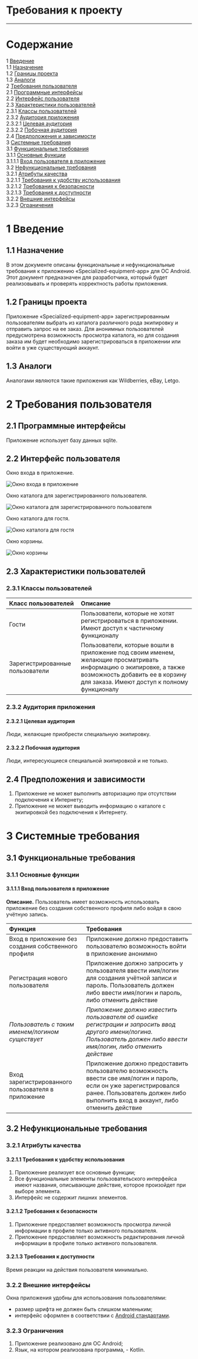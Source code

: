 # Требования к проекту
---

# Содержание
1 [Введение](#intro)  
1.1 [Назначение](#appointment)  
1.2 [Границы проекта](#project_boundary)  
1.3 [Аналоги](#analogues)  
2 [Требования пользователя](#user_requirements)  
2.1 [Программные интерфейсы](#software_interfaces)  
2.2 [Интерфейс пользователя](#user_interface)  
2.3 [Характеристики пользователей](#user_specifications)  
2.3.1 [Классы пользователей](#user_classes)  
2.3.2 [Аудитория приложения](#application_audience)  
2.3.2.1 [Целевая аудитория](#target_audience)  
2.3.2.2 [Побочная аудитория](#collateral_audience)  
2.4 [Предположения и зависимости](#assumptions_and_dependencies)  
3 [Системные требования](#system_requirements)  
3.1 [Функциональные требования](#functional_requirements)  
3.1.1 [Основные функции](#main_functions)  
3.1.1.1 [Вход пользователя в приложение](#user_logon_to_the_application)   
3.2 [Нефункциональные требования](#non-functional_requirements)  
3.2.1 [Атрибуты качества](#quality_attributes)  
3.2.1.1 [Требования к удобству использования](#requirements_for_ease_of_use)    
3.2.1.2 [Требования к безопасности](#security_requirements)  
3.2.1.3 [Требования к доступности](#access_requirements)  
3.2.2 [Внешние интерфейсы](#external_interfaces)  
3.2.3 [Ограничения](#restrictions)  

<a name="intro"/>

# 1 Введение

<a name="appointment"/>

## 1.1 Назначение
В этом документе описаны функциональные и нефункциональные требования к приложению «Specialized-equipment-app» для ОС Android. Этот документ предназначен для разработчика, который будет реализовывать и проверять корректность работы приложения.

<a name="project_boundary"/>

## 1.2 Границы проекта
Приложение «Specialized-equipment-app» зарегистрированным пользователям выбрать из каталога различного рода экипировку и отправить запрос на ее заказ. Для анонимных пользователей предусмотрена возможность просмотра каталога, но для создания заказа им будет необходимо зарегистрироваться в приложении или войти в уже существующий аккаунт.

<a name="analogues"/>

## 1.3 Аналоги
Аналогами являются такие приложения как Wildberries, eBay, Letgo.

# 2 Требования пользователя

<a name="software_interfaces"/>

## 2.1 Программные интерфейсы
Приложение использует базу данных sqlite.

<a name="user_interface"/>

## 2.2 Интерфейс пользователя
Окно входа в приложение. 

![Окно входа в приложение]("link")  

Окно каталога для зарегистрированного пользователя.

![Окно каталога для зарегистрированного пользователя]("link") 

Окно каталога для гостя.

![Окно каталога для гостя]("link") 

Окно корзины.

![Окно корзины]("link") 

<a name="user_specifications"/>

## 2.3 Характеристики пользователей

<a name="user_classes"/>

### 2.3.1 Классы пользователей

| Класс пользователей | Описание |
|:---|:---|
| Гости | Пользователи, которые не хотят регистрироваться в приложении. Имеют доступ к частичному функционалу |
| Зарегистрированные пользователи | Пользователи, которые вошли в приложение под своим именем, желающие просматривать информацию о экипировке, а также возможность добавить ее в корзину для заказа. Имеют доступ к полному функционалу|

<a name="application_audience"/>

### 2.3.2 Аудитория приложения

<a name="target_audience"/>

#### 2.3.2.1 Целевая аудитория
Люди, желающие приобрести специальную экипировку.

<a name="collateral_audience"/>

#### 2.3.2.2 Побочная аудитория
Люди, интересующиеся специальной экипировкой и не только.

<a name="assumptions_and_dependencies"/>

## 2.4 Предположения и зависимости
1. Приложение не может выполнить авторизацию при отсутствии подключения к Интернету;
2. Приложение не может выводить информацию о каталоге с экипировкой без подключения к Интернету.

<a name="system_requirements"/>

# 3 Системные требования

<a name="functional_requirements"/>

## 3.1 Функциональные требования

<a name="main_functions"/>

### 3.1.1 Основные функции

<a name="user_logon_to_the_application"/>

#### 3.1.1.1 Вход пользователя в приложение
**Описание.** Пользователь имеет возможность использовать приложение без создания собственного профиля либо войдя в свою учётную запись.

| Функция | Требования | 
|:---|:---|
| Вход в приложение без создания собственного профиля | Приложение должно предоставить пользователю возможность войти в приложение анонимно |
| <a name="registration_requirements"/>Регистрация нового пользователя | Приложение должно запросить у пользователя ввести имя/логин для создания учётной записи и пароль. Пользователь должен либо ввести имя/логин и пароль, либо отменить действие |
| *Пользователь с таким именем/логином существует* | *Приложение должно известить пользователя об ошибке регистрации и запросить ввод другого имени/логина. Пользователь должен либо ввести имя/логин, либо отменить действие* |
| Вход зарегистрированного пользователя в приложение | Приложение должно предоставить пользователю возможность ввести све имя/логин и пароль, если он уже зарегистрировался ранее. Пользователь должен либо выполнить вход в аккаунт, либо отменить действие |

<a name="non-functional_requirements"/>

## 3.2 Нефункциональные требования

<a name="quality_attributes"/>

### 3.2.1 Атрибуты качества

<a name="requirements_for_ease_of_use"/>

#### 3.2.1.1 Требования к удобству использования
1. Приложение реализует все основные функции;
2. Все функциональные элементы пользовательского интерфейса имеют названия, описывающие действие, которое произойдет при выборе элемента.
3. Интерфейс не содержит лишних элементов.

<a name="security_requirements"/>

#### 3.2.1.2 Требования к безопасности
1. Приложение предоставляет возможность просмотра личной информации в профиле только активного пользователя.
2. Приложение предоставляет возможность редактирования личной информации в профиле только активного пользователя.

<a name="access_requirements"/>

#### 3.2.1.3 Требования к доступности
Время реакции на действия пользователя минимально.

<a name="external_interfaces"/>

### 3.2.2 Внешние интерфейсы
Окна приложения удобны для использования пользователями:
  * размер шрифта не должен быть слишком маленьким; 
  * интерфейс оформлен в соответствии с [Android стандартами](https://developer.android.com/guide/practices/ui_guidelines/index.html).

<a name="restrictions"/>

### 3.2.3 Ограничения
1. Приложение реализовано для ОС Android;
2. Язык, на котором реализована программа, - Kotlin.
